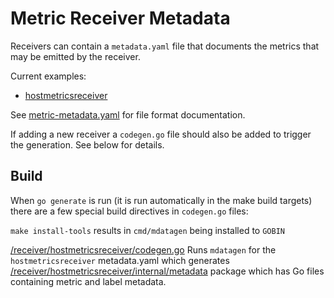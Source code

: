 # Metric Receiver Metadata

Receivers can contain a `metadata.yaml` file that documents the metrics that may be emitted by the receiver.

Current examples:

* [hostmetricsreceiver](../receiver/hostmetricsreceiver/metadata.yaml)

See [metric-metadata.yaml](metric-metadata.yaml) for file format documentation.

If adding a new receiver a `codegen.go` file should also be added to trigger the generation. See below for details.

## Build

When `go generate` is run (it is run automatically in the make build targets) there are a few special build directives in `codegen.go` files:

`make install-tools` results in `cmd/mdatagen` being installed to `GOBIN`

[/receiver/hostmetricsreceiver/codegen.go](../receiver/hostmetricsreceiver/codegen.go) Runs `mdatagen` for the `hostmetricsreceiver` metadata.yaml which generates [/receiver/hostmetricsreceiver/internal/metadata](../receiver/hostmetricsreceiver/internal/metadata) package which has Go files containing metric and label metadata.
